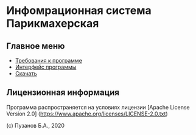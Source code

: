 # Инфомрационная система Парикмахерская
## Главное меню
- [Требования к программе](/1/index.md)
- [Интерфейс программы](/2/index.md)
- [Скачать](/3/index.md)
## Лицензионная информация

Программа распространяется на условиях лицензии [Apache License Version 2.0]
(https://www.apache.org/licenses/LICENSE-2.0.txt)

(c) Пузанов Б.А., 2020